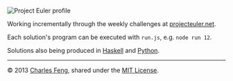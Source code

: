 ![Project Euler profile](http://projecteuler.net/profile/charlesfeng.png)

Working incrementally through the weekly challenges at [projecteuler.net](http://projecteuler.net/problems).

Each solution's program can be executed with `run.js`, e.g. `node run 12`.

Solutions also being produced in [Haskell](https://github.com/charlesfeng/euler.hs) and [Python](https://github.com/charlesfeng/euler.py).

---

© 2013 [Charles Feng](https://github.com/charlesfeng), shared under the [MIT License](http://www.opensource.org/licenses/mit).